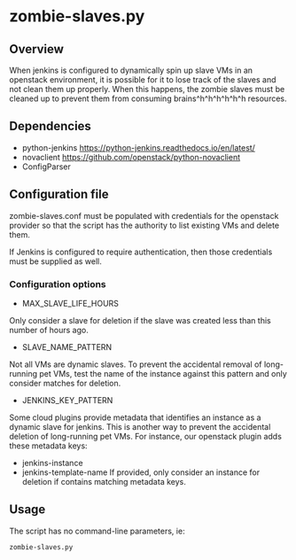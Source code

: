 # zombie-slaves.py

## Overview

When jenkins is configured to dynamically spin up slave VMs
in an openstack environment, it is possible for it to lose
track of the slaves and not clean them up properly.
When this happens, the zombie slaves must be cleaned up
to prevent them from consuming brains^h^h^h^h^h^h resources.

## Dependencies

  * python-jenkins https://python-jenkins.readthedocs.io/en/latest/
  * novaclient https://github.com/openstack/python-novaclient
  * ConfigParser

## Configuration file

zombie-slaves.conf must be populated with credentials for
the openstack provider so that the script has the authority
to list existing VMs and delete them.

If Jenkins is configured to require authentication, then those
credentials must be supplied as well.

### Configuration options

  * MAX_SLAVE_LIFE_HOURS

Only consider a slave for deletion if the slave was created
less than this number of hours ago.

  * SLAVE_NAME_PATTERN

Not all VMs are dynamic slaves.  To prevent the accidental
removal of long-running pet VMs, test the name of the instance
against this pattern and only consider matches for deletion.

  * JENKINS_KEY_PATTERN

Some cloud plugins provide metadata that identifies an instance
as a dynamic slave for jenkins.  This is another way to prevent
the accidental deletion of long-running pet VMs.  For instance, 
our openstack plugin adds these metadata keys:
  * jenkins-instance
  * jenkins-template-name
If provided, only consider an instance for deletion if contains
matching metadata keys.

## Usage

The script has no command-line parameters, ie:

  `zombie-slaves.py`

